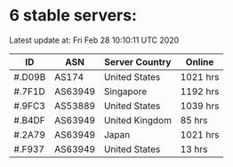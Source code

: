 # 6 stable servers:

Latest update at: Fri Feb 28 10:10:11 UTC 2020

| ID | ASN | Server Country | Online |
| -- | --- | -------------- | ------ |
| #.D09B | AS174 | United States | 1021 hrs |
| #.7F1D | AS63949 | Singapore | 1192 hrs |
| #.9FC3 | AS53889 | United States | 1039 hrs |
| #.B4DF | AS63949 | United Kingdom | 85 hrs |
| #.2A79 | AS63949 | Japan | 1021 hrs |
| #.F937 | AS63949 | United States | 13 hrs |

